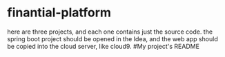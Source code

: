 # finantial-platform
here are three projects, and each one contains just the source code.
the spring boot project should be opened in the Idea, and the web app should be copied into the cloud server, like cloud9.
#My project's README
